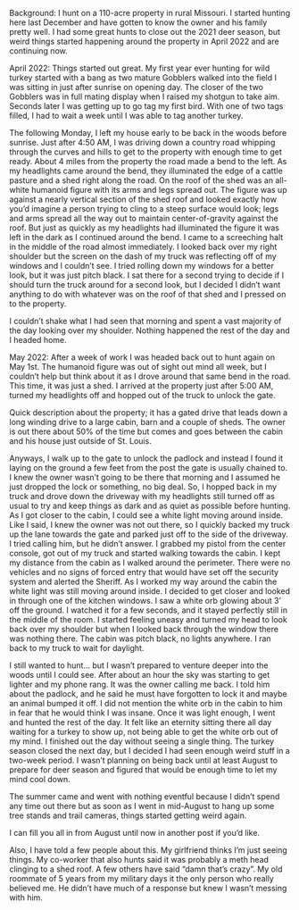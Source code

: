 Background: I hunt on a 110-acre property in rural Missouri. I started hunting here last December and have gotten to know the owner and his family pretty well. I had some great hunts to close out the 2021 deer season, but weird things started happening around the property in April 2022 and are continuing now.

April 2022: Things started out great. My first year ever hunting for wild turkey started with a bang as two mature Gobblers walked into the field I was sitting in just after sunrise on opening day. The closer of the two Gobblers was in full mating display when I raised my shotgun to take aim. Seconds later I was getting up to go tag my first bird. With one of two tags filled, I had to wait a week until I was able to tag another turkey. 

The following Monday, I left my house early to be back in the woods before sunrise. Just after 4:50 AM, I was driving down a country road whipping through the curves and hills to get to the property with enough time to get ready. About 4 miles from the property the road made a bend to the left. As my headlights came around the bend, they illuminated the edge of a cattle pasture and a shed right along the road. On the roof of the shed was an all-white humanoid figure with its arms and legs spread out. The figure was up against a nearly vertical section of the shed roof and looked exactly how you’d imagine a person trying to cling to a steep surface would look; legs and arms spread all the way out to maintain center-of-gravity against the roof. But just as quickly as my headlights had illuminated the figure it was left in the dark as I continued around the bend. I came to a screeching halt in the middle of the road almost immediately. I looked back over my right shoulder but the screen on the dash of my truck was reflecting off of my windows and I couldn’t see. I tried rolling down my windows for a better look, but it was just pitch black. I sat there for a second trying to decide if I should turn the truck around for a second look, but I decided I didn’t want anything to do with whatever was on the roof of that shed and I pressed on to the property. 

I couldn’t shake what I had seen that morning and spent a vast majority of the day looking over my shoulder. Nothing happened the rest of the day and I headed home.

May 2022: After a week of work I was headed back out to hunt again on May 1st. The humanoid figure was out of sight out mind all week, but I couldn’t help but think about it as I drove around that same bend in the road. This time, it was just a shed. I arrived at the property just after 5:00 AM, turned my headlights off and hopped out of the truck to unlock the gate. 

Quick description about the property; it has a gated drive that leads down a long winding drive to a large cabin, barn and a couple of sheds. The owner is out there about 50% of the time but comes and goes between the cabin and his house just outside of St. Louis. 

Anyways, I walk up to the gate to unlock the padlock and instead I found it laying on the ground a few feet from the post the gate is usually chained to. I knew the owner wasn’t going to be there that morning and I assumed he just dropped the lock or something, no big deal. So, I hopped back in my truck and drove down the driveway with my headlights still turned off as usual to try and keep things as dark and as quiet as possible before hunting. As I got closer to the cabin, I could see a white light moving around inside. Like I said, I knew the owner was not out there, so I quickly backed my truck up the lane towards the gate and parked just off to the side of the driveway. I tried calling him, but he didn’t answer. I grabbed my pistol from the center console, got out of my truck and started walking towards the cabin. I kept my distance from the cabin as I walked around the perimeter. There were no vehicles and no signs of forced entry that would have set off the security system and alerted the Sheriff. As I worked my way around the cabin the white light was still moving around inside. I decided to get closer and looked in through one of the kitchen windows. I saw a white orb glowing about 3’ off the ground. I watched it for a few seconds, and it stayed perfectly still in the middle of the room. I started feeling uneasy and turned my head to look back over my shoulder but when I looked back through the window there was nothing there. The cabin was pitch black, no lights anywhere. I ran back to my truck to wait for daylight. 

I still wanted to hunt… but I wasn’t prepared to venture deeper into the woods until I could see. After about an hour the sky was starting to get lighter and my phone rang. It was the owner calling me back. I told him about the padlock, and he said he must have forgotten to lock it and maybe an animal bumped it off. I did not mention the white orb in the cabin to him in fear that he would think I was insane. Once it was light enough, I went and hunted the rest of the day. It felt like an eternity sitting there all day waiting for a turkey to show up, not being able to get the white orb out of my mind. I finished out the day without seeing a single thing. The turkey season closed the next day, but I decided I had seen enough weird stuff in a two-week period. I wasn’t planning on being back until at least August to prepare for deer season and figured that would be enough time to let my mind cool down.

The summer came and went with nothing eventful because I didn’t spend any time out there but as soon as I went in mid-August to hang up some tree stands and trail cameras, things started getting weird again.

I can fill you all in from August until now in another post if you’d like.

Also, I have told a few people about this. My girlfriend thinks I’m just seeing things. My co-worker that also hunts said it was probably a meth head clinging to a shed roof. A few others have said “damn that’s crazy”. My old roommate of 5 years from my military days it the only person who really believed me. He didn’t have much of a response but knew I wasn’t messing with him.
